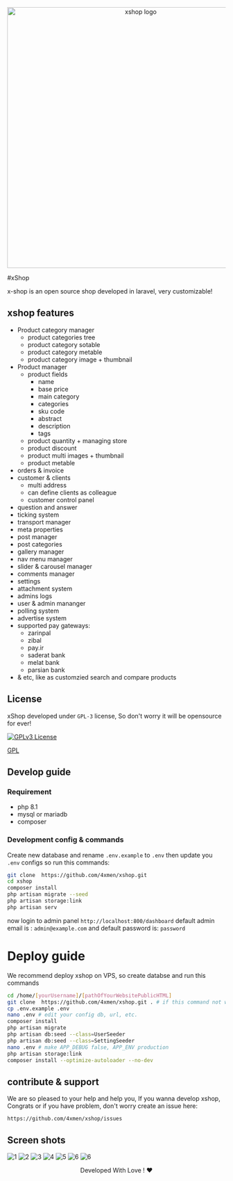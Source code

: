 <div align="center">
    <img src="media/xstack-shop-logo.svg" alt="xshop logo" width="600">
</div>

#xShop

x-shop is an open source shop developed in laravel, very customizable!

## xshop features

- Product category manager
    - product categories tree 
    - product category sotable
    - product category metable
    - product category image + thumbnail
- Product manager
    - product fields
        - name 
        - base price
        - main category
        - categories
        - sku code
        - abstract
        - description
        - tags
    - product quantity + managing store
    - product discount
    - product multi images +  thumbnail
    - product metable
-  orders & invoice
- customer & clients
    - multi address
    - can define clients as colleague
    - customer control panel
- question and answer 
- ticking system
- transport manager
- meta properties
- post manager
- post categories
- gallery manager
- nav menu manager
- slider & carousel manager
- comments manager
- settings
- attachment system
- admins logs  
- user & admin mananger
- polling system
- advertise system
- supported pay gateways:
    - zarinpal
    - zibal
    - pay.ir  
    - saderat bank
    - melat bank
    - parsian bank
- & etc, like as customzied search and compare products

## License
xShop developed under `GPL-3` license, So don't worry it will be opensource for ever!

[![GPLv3 License](https://img.shields.io/badge/License-GPL%20v3-yellow.svg)](https://opensource.org/licenses/GNU)


[GPL](https://www.gnu.org/licenses/gpl-3.0.en.html)

## Develop guide

### Requirement

- php 8.1
- mysql or mariadb
- composer

### Development config & commands

Create new database and rename `.env.example` to `.env` then update you `.env` configs so run this commands:

```bash
git clone  https://github.com/4xmen/xshop.git 
cd xshop
composer install
php artisan migrate --seed
php artisan storage:link
php artisan serv
```
now login to admin panel `http://localhost:800/dashboard` default admin email is : `admin@example.com` and default password is: `password`


# Deploy guide

We recommend deploy xshop on VPS, so create databse and run this commands

```bash
cd /home/[yourUsername]/[pathOfYourWebsitePublicHTML]
git clone  https://github.com/4xmen/xshop.git . # if this command not work make empty this folder
cp .env.example .env
nano .env # edit your config db, url, etc.
composer install
php artisan migrate
php artisan db:seed --class=UserSeeder
php artisan db:seed --class=SettingSeeder
nano .env # make APP_DEBUG false, APP_ENV production
php artisan storage:link
composer install --optimize-autoloader --no-dev
```

## contribute & support

We are so pleased to your help and help you, If you wanna develop xshop, Congrats or 
if you have problem, don't worry create an issue here:

```
https://github.com/4xmen/xshop/issues
```

## Screen shots

![1](./media/shopscreenshot1.png)
![2](./media/shopscreenshot2.png)
![3](./media/shopscreenshot3.png)
![4](./media/shopscreenshot4.png)
![5](./media/shopscreenshot5.png)
![6](./media/shopscreenshot6.png)
![6](./media/shopscreenshot7.png)



<div align="center"> Developed With Love ! ❤️</div>
